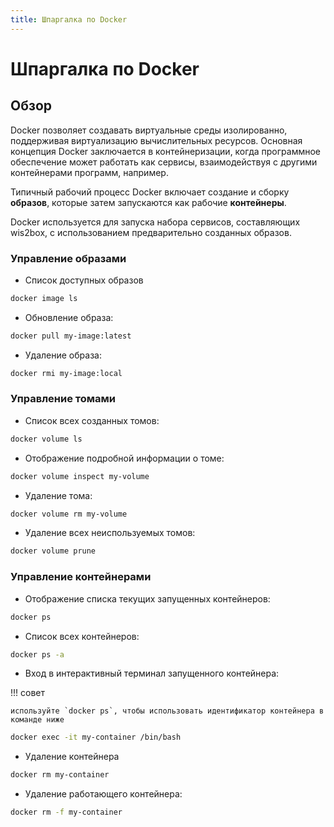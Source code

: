 ```yaml
---
title: Шпаргалка по Docker
---
```


# Шпаргалка по Docker

## Обзор

Docker позволяет создавать виртуальные среды изолированно, поддерживая виртуализацию вычислительных ресурсов. Основная концепция Docker заключается в контейнеризации, когда программное обеспечение может работать как сервисы, взаимодействуя с другими контейнерами программ, например.

Типичный рабочий процесс Docker включает создание и сборку **образов**, которые затем запускаются как рабочие **контейнеры**.

Docker используется для запуска набора сервисов, составляющих wis2box, с использованием предварительно созданных образов.

### Управление образами

* Список доступных образов

```bash
docker image ls
```

* Обновление образа:

```bash
docker pull my-image:latest
```

* Удаление образа:

```bash
docker rmi my-image:local
```

### Управление томами

* Список всех созданных томов:

```bash
docker volume ls
```

* Отображение подробной информации о томе:

```bash
docker volume inspect my-volume
```

* Удаление тома:

```bash
docker volume rm my-volume
```

* Удаление всех неиспользуемых томов:

```bash
docker volume prune
```

### Управление контейнерами

* Отображение списка текущих запущенных контейнеров:

```bash
docker ps
```

* Список всех контейнеров:

```bash
docker ps -a
```

* Вход в интерактивный терминал запущенного контейнера:

!!! совет

    используйте `docker ps`, чтобы использовать идентификатор контейнера в команде ниже

```bash
docker exec -it my-container /bin/bash
```

* Удаление контейнера

```bash
docker rm my-container
```

* Удаление работающего контейнера:

```bash
docker rm -f my-container
```
